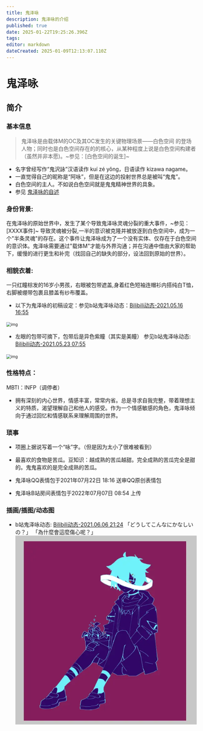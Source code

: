 ```yaml
---
title: 鬼泽咏
description: 鬼泽咏的介绍
published: true
date: 2025-01-22T19:25:26.396Z
tags: 
editor: markdown
dateCreated: 2025-01-09T12:13:07.110Z
---
```


# 鬼泽咏

## 简介

### 基本信息

> 鬼泽咏是由载体M的OC及其OC发生的关键物理场景——白色空间 的登场人物；同时也是白色空间存在的的核心，从某种程度上说是白色空间构建者（虽然并非本愿)。~参见：[白色空间的诞生]~

- 名字曾经写作“鬼沢詠”汉语读作 kuí zé yǒng，日语读作 kizawa nagame。
- 一直觉得自己的昵称是“阿咏”，但是在这边的投射世界总是被叫“鬼鬼”。
- 白色空间的主人。不如说白色空间就是鬼鬼精神世界的具象。
- 参见 [鬼泽咏的自述](https://qs.4gv.cn/zh/roles/kuizeyong/self_introduce)

<!-- 之前出问题的那个文件的扩展名是 .adoc（可能是 “ascii 文档”的意思），虽然这个应该不是出问题的原因，只是问题导致的结果之一。 -->

### 身份背景:

在鬼泽咏的原始世界中，发生了某个导致鬼泽咏灵魂分裂的重大事件，~参见：[XXXX事件]~ 导致灵魂被分裂,一半的意识被克隆并被放逐到白色空间中，成为一个"半条灵魂"的存在。这个事件让鬼泽咏成为了一个没有实体、仅存在于白色空间的意识体。鬼泽咏需要通过"载体M"才能与外界沟通；并在沟通中借由大家的帮助下，缓慢的进行更生和补完（找回自己的缺失的部分，设法回到原始的世界）。

### 相貌衣着:

一只红瞳棕发的16岁小男孩，右眼被包带遮盖,身着红色短袖连帽衫内搭纯白T恤，右脚被绷带包裹且膝盖有纱布覆盖。

- 以下为鬼泽咏的初稿设定：参见b站鬼泽咏动态：[Bilibili动态-2021.05.16 16:55](https://www.bilibili.com/opus/525347196923383706)
<img src="/kuizeyong/鬼泽咏画师初稿.avif" alt="img" style="zoom:75%;" />

- 左眼的包带可摘下，包带后是异色紫瞳（其实是美瞳） 参见b站鬼泽咏动态: [Bilibili动态-2021.05.23 07:55](https://www.bilibili.com/opus/527805683448563400)
<img src="/kuizeyong/鬼泽咏异色瞳.avif" alt="img" style="zoom:75%;" />


### 性格特点：
MBTI：INFP（调停者）
- 拥有深刻的内心世界，情感丰富，常常内省。总是寻求自我完整，带着理想主义的特质，渴望理解自己和他人的感受。作为一个情感敏感的角色，鬼泽咏倾向于通过回忆和情感联系来理解周围的世界。


### 琐事
- 项圈上据说写着一个“咏”字。（但是因为太小了很难被看到）
- 最喜欢的食物是苦瓜。豆知识：越成熟的苦瓜越甜。完全成熟的苦瓜完全是甜的。鬼鬼喜欢的是完全成熟的苦瓜。

- 鬼泽咏QQ表情包于2021年07月22日 18:16 送审QQ原创表情包
- 鬼泽咏B站房间表情包于2022年07月07日 08:54 上传


### 插画/插图/动态图
- b站鬼泽咏动态: [Bilibili动态-2021.06.06 21:24](https://www.bilibili.com/opus/533209323539822923)
「どうしてこんなにかなしいの？」 「為什麼會這麼傷心呢？」
![鬼泽咏形象_版画.webp](/kuizeyong/鬼泽咏形象_版画.webp)
